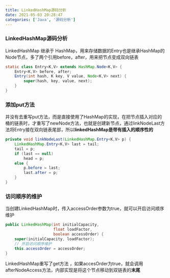 ```yaml
---
title: LinkedHashMap源码分析
date: 2021-05-03 20:28:47
categories: ['Java', '源码分析']
---
```


### LinkedHashMap源码分析

LinkedHashMap 继承于 HashMap，用来存储数据的Entry也是继承HashMap的Node节点，多了两个引用before，after，用来把节点变成双向链表

```java
static class Entry<K,V> extends HashMap.Node<K,V> {
    Entry<K,V> before, after;
    Entry(int hash, K key, V value, Node<K,V> next) {
        super(hash, key, value, next);
    }
}
```

### 添加put方法

并没有去重写put方法，而是直接使用了HashMap的实现，在把节点插入对应的桶的链表时，才重写了newNode方法，也就是创建新节点，通过linkNodeLast方法将Entry接在双向链表尾部，所以**linkedHashMap是带有插入的顺序性的**

```java
private void linkNodeLast(LinkedHashMap.Entry<K,V> p) {
    LinkedHashMap.Entry<K,V> last = tail;
    tail = p;
    if (last == null)
        head = p;
    else {
        p.before = last;
        last.after = p;
    }
}
```

### 访问顺序的维护

当创建LinkedHashMap时，传入accessOrder参数为true，就可以开启访问顺序维护

```java
public LinkedHashMap(int initialCapacity,
                     float loadFactor,
                     boolean accessOrder) {
    super(initialCapacity, loadFactor);
    // 开启访问顺序维护
    this.accessOrder = accessOrder;
}
```

LinkedHashMap重写了get方法 ，如果accesOrder为true，就会调用afterNodeAccess方法，内部实现是将这个节点移动到双链表的**末尾**